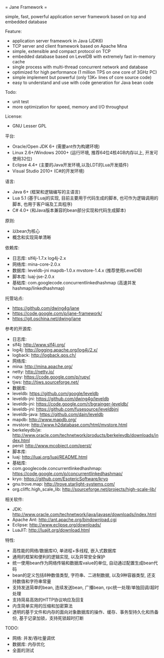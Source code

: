 = Jane Framework =

simple, fast, powerful application server framework based on tcp and embedded database

Feature:
 * application server framework in Java (JDK6)
 * TCP server and client framework based on Apache Mina
 * simple, extensible and compact protocol on TCP
 * embedded database based on LevelDB with extremely fast in-memory cache
 * single process with multi-thread concurrent network and database
 * optimized for high performance (1 million TPS on one core of 3GHz PC)
 * simple implement but powerful (only 13K+ lines of core source code)
 * easy to understand and use with code generation for Java bean code

Todo:
 * unit test
 * more optimization for speed, memory and I/O throughput

License:
 * GNU Lesser GPL

平台:
 * Oracle/Open JDK 6+ (需要ant作为构建环境)
 * Linux 2.6+/Windows 2000+ (运行环境, 推荐64位4核4GB内存以上, 开发可使用32位)
 * Eclipse 4.4+ (主要的Java开发环境,以及LDT的Lua开发插件)
 * Visual Studio 2010+ (C#的开发环境)

语言:
 * Java 6+ (框架和逻辑编写的主语言)
 * Lua 5.1 (基于Luaj的实现, 目前主要用于代码生成的脚本, 也可作为逻辑调用的脚本, 也用于客户端及工具程序)
 * C# 4.0+ (和Java版本兼容的bean部分实现和代码生成脚本)

原则:
 * 以bean为核心
 * 概念和实现简单清晰

依赖库:
 * 日志库: slf4j-1.7.x log4j-2.x
 * 网络库: mina-core-2.0.x
 * 数据库: leveldb-jni mapdb-1.0.x mvstore-1.4.x (推荐使用LevelDB)
 * 脚本库: luaj-jse-2.0.x
 * 基础库: com.googlecode.concurrentlinkedhashmap (高速并发hashmap/linkedhashmap)

托管站点:
 * https://github.com/dwing4g/jane
 * https://code.google.com/p/jane-framework/
 * https://git.oschina.net/dwing/jane

参考的开源库:
 * 日志库:
  * slf4j:          http://www.slf4j.org/
  * log4j:          http://logging.apache.org/log4j/2.x/
  * logback:        http://logback.qos.ch/
 * 网络库:
  * mina:           http://mina.apache.org/
  * netty:          http://netty.io/
  * rupy:           https://code.google.com/p/rupy/
  * tjws:           http://tjws.sourceforge.net/
 * 数据库:
  * leveldb:        https://github.com/google/leveldb
  * leveldb-jni:    https://github.com/dwing4g/leveldb
  * leveldb-jni:    https://code.google.com/r/bgrainger-leveldb/
  * leveldb-jni:    https://github.com/fusesource/leveldbjni
  * leveldb-java:   https://github.com/dain/leveldb
  * mapdb:          http://www.mapdb.org/
  * mvstore:        http://www.h2database.com/html/mvstore.html
  * berkeleydb/je:  http://www.oracle.com/technetwork/products/berkeleydb/downloads/index.html
  * perst:          http://www.mcobject.com/perst/
 * 脚本库:
  * luaj:           http://luaj.org/luaj/README.html
 * 基础库:
  * com.googlecode.concurrentlinkedhashmap: https://code.google.com/p/concurrentlinkedhashmap/
  * kryo:           https://github.com/EsotericSoftware/kryo
  * gnu.trove.map:  http://trove.starlight-systems.com/
  * org.cliffc.high_scale_lib: http://sourceforge.net/projects/high-scale-lib/

相关软件:
 * JDK:             http://www.oracle.com/technetwork/java/javase/downloads/index.html
 * Apache Ant:      http://ant.apache.org/bindownload.cgi
 * Eclipse:         http://www.eclipse.org/downloads/
 * LuaJIT:          http://luajit.org/download.html

特性:
 * 高性能的网络/数据库IO, 单进程+多线程, 嵌入式数据库
 * 通用的框架和便利的逻辑实现, 以及异常安全保护
 * 统一使用bean作为网络传输和数据库value的单位, 自动通过配置生成bean代码
 * bean的定义包括8种数值类型, 字符串、二进制数据, 以及9种容器类型, 还支持数值和字符串常量
 * 支持发送简单的bean, 连续发送bean, 广播bean, rpc统一处理/单独回调/超时处理
 * 支持简易高效的HTTP协议响应及回复
 * 内含简单实用的压缩和加密算法
 * 透明的基于文件和内存的面向对象数据库的操作、缓存、事务型持久化和热备份, 基于记录加锁，支持死锁超时打断

TODO:
 * 网络: 并发/吞吐量调优
 * 数据库: 内存优化
 * 全面的测试
